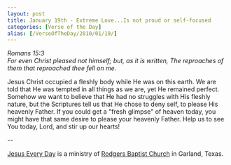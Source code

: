```yaml
---
layout: post
title: January 19th - Extreme Love...Is not proud or self-focused
categories: [Verse of the Day]
alias: [/VerseOfTheDay/2010/01/19/]
---
```


_Romans 15:3  
For even Christ pleased not himself; but, as it is written, The
reproaches of them that reproached thee fell on me._

Jesus Christ occupied a fleshly body while He was on this earth. We
are told that He was tempted in all things as we are, yet He remained
perfect. Somehow we want to believe that He had no struggles with His
fleshly nature, but the Scriptures tell us that He chose to deny self,
to please His heavenly Father. If you could get a "fresh glimpse" of
heaven today, you might have that same desire to please your heavenly
Father. Help us to see You today, Lord, and stir up our hearts!

 --

<a href=http://jesuseveryday.net>Jesus Every Day</a> is a ministry of <a href=http://rodgersbaptist.net>Rodgers Baptist Church</a> in Garland, Texas.
